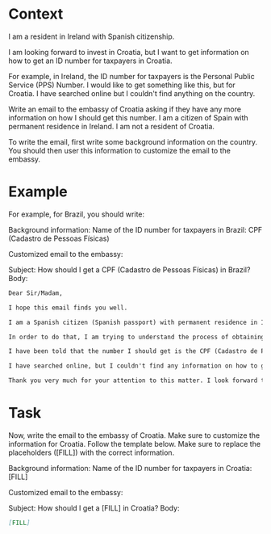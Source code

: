 # Context
I am a resident in Ireland with Spanish citizenship.

I am looking forward to invest in Croatia, but I want to get information on how to get an ID number for taxpayers in Croatia.

For example, in Ireland, the ID number for taxpayers is the Personal Public Service (PPS) Number. I would like to get something like this, but for Croatia. I have searched online but I couldn't find anything on the country.

Write an email to the embassy of Croatia asking if they have any more information on how I should get this number. I am a citizen of Spain with permanent residence in Ireland. I am not a resident of Croatia.

To write the email, first write some background information on the country. You should then user this information to customize the email to the embassy.

# Example
For example, for Brazil, you should write:

Background information:
Name of the ID number for taxpayers in Brazil: CPF (Cadastro de Pessoas Físicas)

Customized email to the embassy:

Subject: How should I get a CPF (Cadastro de Pessoas Físicas) in Brazil?
Body:
```md
Dear Sir/Madam,

I hope this email finds you well.

I am a Spanish citizen (Spanish passport) with permanent residence in Ireland. I am looking forward to investing in Brazil, as a foreign investor (no residence in Brazil).

In order to do that, I am trying to understand the process of obtaining the number that identifies taxpayers in Brazil, to be able to declare the relevant information to the tax authorities.

I have been told that the number I should get is the CPF (Cadastro de Pessoas Físicas). Feel free to correct me if I am wrong.

I have searched online, but I couldn't find any information on how to get a CPF from abroad. This is why I am reaching out to you for guidance. If you could provide me with information on the process or direct me to the relevant authorities, I would greatly appreciate it.

Thank you very much for your attention to this matter. I look forward to your response and any help you can provide.
```

# Task
Now, write the email to the embassy of Croatia. Make sure to customize the information for Croatia. Follow the template below. Make sure to replace the placeholders ([FILL]) with the correct information.

Background information:
Name of the ID number for taxpayers in Croatia: [FILL]

Customized email to the embassy:

Subject: How should I get a [FILL] in Croatia?
Body:
```md
[FILL]
```
